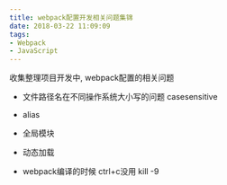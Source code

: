 ```yaml
---
title: webpack配置开发相关问题集锦
date: 2018-03-22 11:09:09
tags:
- Webpack
- JavaScript
---
```



收集整理项目开发中, webpack配置的相关问题



- 文件路径名在不同操作系统大小写的问题
  casesensitive


- alias

- 全局模块

- 动态加载

- webpack编译的时候 ctrl+c没用 kill -9